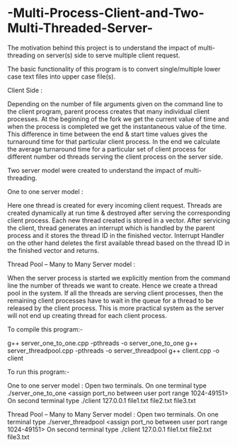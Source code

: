 # -Multi-Process-Client-and-Two-Multi-Threaded-Server-
The motivation behind this project is to understand the impact of multi-threading on server(s) side to serve multiple client request.

The basic functionality of this program is to convert single/multiple lower case text files into upper case file(s).

Client Side :

Depending on the number of file arguments given on the command line to the client program, parent process creates that many individual client processes. At the beginning of the fork we get the current value of time and when the process is completed we get the instantaneous value of the time. This difference in time between the end & start time values gives the turnaround time for that particular client process. In the end we calculate the average turnaround time for a particular set of client process for different number od threads serving the client process on the server side.

Two server model were created to understand the impact of multi-threading.

One to one server model :

Here one thread is created for every incoming client request. Threads are created dynamically at run time & destroyed after serving the corresponding client process. Each new thread created is stored in a vector. After servicing the client, thread generates an interrupt which is handled by the parent process and it stores the thread ID in the finished vector. Interrupt Handler on the other hand deletes the first available thread based on the thread ID in the finished vector and returns.

Thread Pool – Many to Many Server model :

When the server process is started we explicitly mention from the command line the number of threads we want to create. Hence we create a thread pool in the system. If all the threads are serving client processes, then the remaining client processes have to wait in the queue for a thread to be released by the client process. This is more practical system as the server will not end up creating thread for each client process.

To compile this program:-

g++ server_one_to_one.cpp -pthreads -o server_one_to_one
g++ server_threadpool.cpp -pthreads -o server_threadpool
g++ client.cpp -o client

To run this program:-

One to one server model : 
Open two terminals. On one terminal type ./server_one_to_one <assign port_no between user port range 1024-49151>
On second terminal type ./client 127.0.0.1 <port assigned on server side> file1.txt file2.txt file3.txt

Thread Pool – Many to Many Server model :
Open two terminals. 
On one terminal type ./server_threadpool <assign port_no between user port range 1024-49151> <number of threads you want>
On second terminal type ./client 127.0.0.1 <port assigned on server side> file1.txt file2.txt file3.txt
